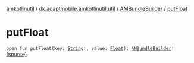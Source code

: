 [amkotlinutil](../../index.md) / [dk.adaptmobile.amkotlinutil.util](../index.md) / [AMBundleBuilder](index.md) / [putFloat](./put-float.md)

# putFloat

`open fun putFloat(key: `[`String`](https://kotlinlang.org/api/latest/jvm/stdlib/kotlin/-string/index.html)`!, value: `[`Float`](https://kotlinlang.org/api/latest/jvm/stdlib/kotlin/-float/index.html)`): `[`AMBundleBuilder`](index.md)`!` [(source)](https://github.com/adaptmobile-organization/amkotlinutil/tree/master/amkotlinutil/src/main/java/dk/adaptmobile/amkotlinutil/util/AMBundleBuilder.java#L113)